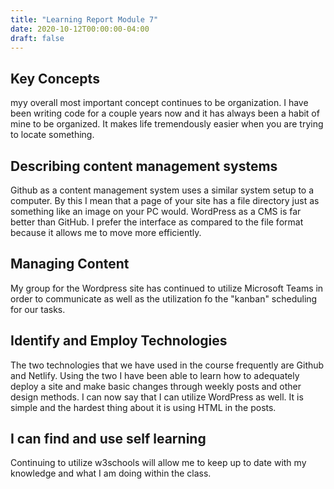 ```yaml
---
title: "Learning Report Module 7"
date: 2020-10-12T00:00:00-04:00
draft: false
---
```


## Key Concepts
myy overall most important concept continues to be organization. I have been writing code
for a couple years now and it has always been a habit of mine to be organized. It makes life tremendously easier when you are trying to locate something.

## Describing content management systems
Github as a content management system uses a similar system setup to a computer. By this I mean that a page of your site has a file directory just as something like
an image on your PC would. WordPress as a CMS is far better than GitHub. I prefer the interface as compared to the file format because it allows me to move more efficiently.

## Managing Content
My group for the Wordpress site has continued to utilize Microsoft Teams in order to communicate
as well as the utilization fo the "kanban" scheduling for our tasks.

## Identify and Employ Technologies
The two technologies that we have used in the course frequently are Github and Netlify.
Using the two I have been able to learn how to adequately deploy a site and make basic changes
through weekly posts and other design methods. I can now say that I can utilize WordPress as well. It is simple and the hardest thing about it is using HTML in the posts.

## I can find and use self learning
Continuing to utilize w3schools will allow me to keep up to date with my knowledge and what 
I am doing within the class.
